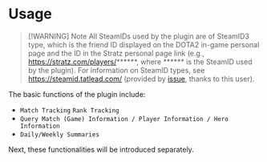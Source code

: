 # Usage

> [!WARNING] Note
> All SteamIDs used by the plugin are of SteamID3 type, which is the friend ID displayed on the DOTA2 in-game personal page and the ID in the Stratz personal page link (e.g., https://stratz.com/players/******, where ****** is the SteamID used by the plugin). For information on SteamID types, see https://steamid.tatlead.com/ (provided by [issue](https://github.com/sjtdev/koishi-plugin-dota2tracker/issues/1), thanks to this user).

The basic functions of the plugin include:
- `Match Tracking` `Rank Tracking`
- `Query Match (Game) Information / Player Information / Hero Information`
- `Daily/Weekly Summaries`

Next, these functionalities will be introduced separately.
